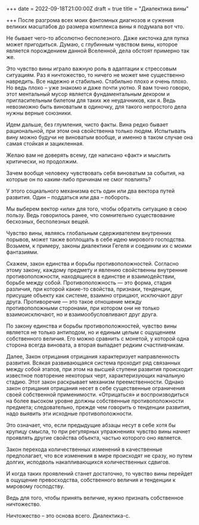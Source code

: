 +++
date = 2022-09-18T21:00:00Z
draft = true
title = "Диалектика вины"

+++
После разгрома всех моих фантомных диагнозов и сужения великих масштабов до размера комплекса вины я подумала вот что.

Не бывает чего-то абсолютно бесполезного. Даже кисточка для пупка может пригодиться. Думаю, с глубинным чувством вины, которое является порождением данной Вселенной, дела обстоят примерно так же.

Это чувство вины играло важную роль в адаптации к стрессовым ситуациям. Раз я ничтожество, то ничего не может мне существенно навредить. Все надежно и стабильно. Стабильно плохо и очень плохо. Но ведь плохо – уже знакомо и даже почти уютно. Я вам точно говорю, этот ментальный мусор является фундаментальным декором и пригласительным билетом для таких же неудачников, как я. Ведь невозможно быть виноватым в одиночку, для такого непростого дела нужны верные союзники.

Идем дальше, без глумления, чисто факты. Вина редко бывает рациональной, при этом она свойственна только людям. Испытывать вину можно будучи не виноватым вообще, и именно в таком случае она самая стойкая и зацикленная.

Желаю вам не доверять всему, где написано «факт» и мыслить критически, но продолжим.

Зачем вообще человеку чувствовать себя виноватым за события, на которые он по каким-либо причинам не смог повлиять?

У этого социального механизма есть один или два вектора путей развития. Один – поддаться или два – побороть.

Мы выберем вектор «или» для того, чтобы обратить ситуацию в свою пользу. Ведь говорилось ранее, что сомнительно существование бесхозных, бесполезных вещей.

Чувство вины, являясь глобальным сдерживателем внутренних порывов, может также воплощать в себе идею мирового господства. Возьмем, к примеру, законы диалектики Гегеля и соединим их с моими фантазиями.

Скажем, закон единства и борьбы противоположностей. Согласно этому закону, каждому предмету и явлению свойственны внутренние противоположности, находящиеся в единстве и взаимодействии, борьбе между собой. Противоположность — это форма, стадия различия, при которой какие-то свойства, признаки, тенденции, присущие объекту как системе, взаимно отрицают, исключают друг друга. Противоречие — это такое отношение между противоположными сторонами, при котором они не только взаимоисключают, но и взаимообусловливают друг друга.

По закону единства и борьбы противоположностей, чувство вины является не только антиподом, но и единым целым с ощущением собственного величия. Его можно сравнить с монетой, у которой одна сторона всегда виновата, а вторая выпадает редким счастливчикам.

Далее, Закон отрицания отрицания характеризует направленность развития. Всякая развивающаяся система проходит ряд связанных между собой этапов, при этом на высшей ступени развития происходит известное повторение некоторых черт, характеризующих начальную стадию. Этот закон раскрывает механизм преемственности. Однако закон отрицания отрицания несет в себе существенные ограничения своей собственной применимости. «Отрицаться» и воспроизводиться на более высоком уровне должны собственные противоположности предмета; следовательно, прежде чем говорить о тенденции развития, надо выявить эти исходные противоположности.

Это означает, что, если предыдущие абзацы несут в себе хотя бы крупицу смысла, то при регулярных упражнениях чувство вины начнет проявлять другие свойства объекта, частью которого оно является.

Закон перехода количественных изменений в качественные предполагает, что все изменения в мире происходят не сразу, но путем долгих, исподволь накапливающихся количественных сдвигов.

И когда таких проявлений станет достаточно, то чувство вины перейдет в ощущение превосходства, собственного величия и тенденции к мировому господству.

Ведь для того, чтобы принять величие, нужно признать собственное ничтожество.

Ничтожество – это основа всего. Диалектика-с.